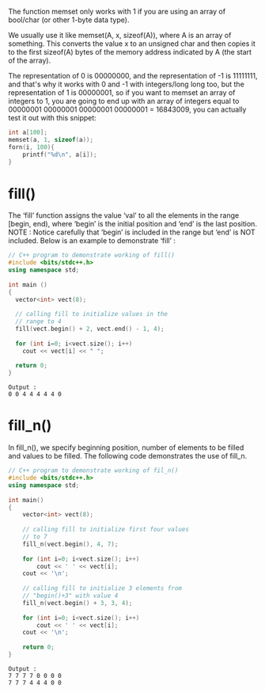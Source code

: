 The function memset only works with 1 if you are using an array of bool/char (or other 1-byte data type).

We usually use it like memset(A, x, sizeof(A)), where A is an array of something. This converts the value x to an unsigned char and then copies it to the first sizeof(A) bytes of the memory address indicated by A (the start of the array).

The representation of 0 is 00000000, and the representation of -1 is 11111111, and that's why it works with 0 and -1 with integers/long long too, but the representation of 1 is 00000001, so if you want to memset an array of integers to 1, you are going to end up with an array of integers equal to 00000001 00000001 00000001 00000001 = 16843009, you can actually test it out with this snippet:


```cpp
int a[100];
memset(a, 1, sizeof(a));
forn(i, 100){
    printf("%d\n", a[i]);
}

```

# fill()
The ‘fill’ function assigns the value ‘val’ to all the elements in the range [begin, end), where ‘begin’ is the initial position and ‘end’ is the last position.
NOTE : Notice carefully that ‘begin’ is included in the range but ‘end’ is NOT included. Below is an example to demonstrate ‘fill’ :

```cpp
// C++ program to demonstrate working of fill()
#include <bits/stdc++.h>
using namespace std;
  
int main ()
{
  vector<int> vect(8);
  
  // calling fill to initialize values in the
  // range to 4
  fill(vect.begin() + 2, vect.end() - 1, 4);
  
  for (int i=0; i<vect.size(); i++)
    cout << vect[i] << " ";
  
  return 0;
}

```

	Output :
	0 0 4 4 4 4 4 0
 

# fill_n()
In fill_n(), we specify beginning position, number of elements to be filled and values to be filled. The following code demonstrates the use of fill_n.


```cpp
// C++ program to demonstrate working of fil_n()
#include <bits/stdc++.h>
using namespace std;
  
int main()
{
    vector<int> vect(8);  
  
    // calling fill to initialize first four values
    // to 7
    fill_n(vect.begin(), 4, 7);
  
    for (int i=0; i<vect.size(); i++)
        cout << ' ' << vect[i];
    cout << '\n';
  
    // calling fill to initialize 3 elements from 
    // "begin()+3" with value 4
    fill_n(vect.begin() + 3, 3, 4);
  
    for (int i=0; i<vect.size(); i++)
        cout << ' ' << vect[i];
    cout << '\n';
  
    return 0;
}

```

	Output :
	7 7 7 7 0 0 0 0
	7 7 7 4 4 4 0 0
 
